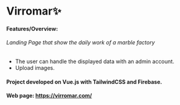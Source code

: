# Virromar✨
#### Features/Overview:
###### Landing Page that show the daily work of a marble factory
- The user can handle the displayed data with an admin account.
- Upload images.

#### Project developed on Vue.js with TailwindCSS and Firebase.

#### Web page: https://virromar.com/
